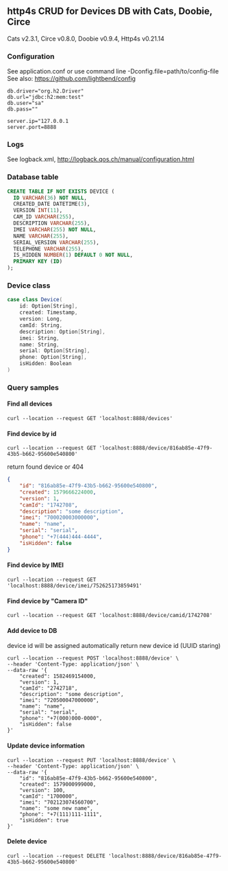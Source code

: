 ## http4s CRUD for Devices DB with Cats, Doobie, Circe

Cats v2.3.1, Circe v0.8.0, Doobie v0.9.4, Http4s v0.21.14

### Configuration

See application.conf or use command line -Dconfig.file=path/to/config-file
See also: https://github.com/lightbend/config

```
db.driver="org.h2.Driver"
db.url="jdbc:h2:mem:test"
db.user="sa"
db.pass=""

server.ip="127.0.0.1
server.port=8888
```

### Logs

See logback.xml, http://logback.qos.ch/manual/configuration.html

### Database table

```sql
CREATE TABLE IF NOT EXISTS DEVICE (
  ID VARCHAR(36) NOT NULL,
  CREATED_DATE DATETIME(3),
  VERSION INT(11),
  CAM_ID VARCHAR(255),
  DESCRIPTION VARCHAR(255),
  IMEI VARCHAR(255) NOT NULL,
  NAME VARCHAR(255),
  SERIAL_VERSION VARCHAR(255),
  TELEPHONE VARCHAR(255),
  IS_HIDDEN NUMBER(1) DEFAULT 0 NOT NULL,
  PRIMARY KEY (ID)
);
```

### Device class

```scala
case class Device(
    id: Option[String],
    created: Timestamp,
    version: Long,
    camId: String,
    description: Option[String],
    imei: String,
    name: String,
    serial: Option[String],
    phone: Option[String],
    isHidden: Boolean
)
```

### Query samples

#### Find all devices
```
curl --location --request GET 'localhost:8888/devices'
```

#### Find device by id

```
curl --location --request GET 'localhost:8888/device/816ab85e-47f9-43b5-b662-95600e540800'
```

return found device or 404

```json
{
    "id": "816ab85e-47f9-43b5-b662-95600e540800",
    "created": 1579666224000,
    "version": 1,
    "camId": "1742708",
    "description": "some description",
    "imei": "700020003000000",
    "name": "name",
    "serial": "serial",
    "phone": "+7(444)444-4444",
    "isHidden": false
}
```

#### Find device by IMEI

```
curl --location --request GET 'localhost:8888/device/imei/752625173859491'
```

#### Find device by "Camera ID"

```
curl --location --request GET 'localhost:8888/device/camid/1742708'
```

#### Add device to DB

device id will be assigned automatically
return new device id (UUID staring)

```
curl --location --request POST 'localhost:8888/device' \
--header 'Content-Type: application/json' \
--data-raw '{
    "created": 1582469154000,
    "version": 1,
    "camId": "2742718",
    "description": "some description",
    "imei": "720500047000000",
    "name": "name",
    "serial": "serial",
    "phone": "+7(000)000-0000",
    "isHidden": false
}'
```

#### Update device information

```
curl --location --request PUT 'localhost:8888/device' \
--header 'Content-Type: application/json' \
--data-raw '{
    "id": "816ab85e-47f9-43b5-b662-95600e540800",
    "created": 1579000999000,
    "version": 100,
    "camId": "1700000",
    "imei": "702123074560700",
    "name": "some new name",
    "phone": "+7(111)111-1111",
    "isHidden": true
}'
```

#### Delete device

```
curl --location --request DELETE 'localhost:8888/device/816ab85e-47f9-43b5-b662-95600e540800'
```

